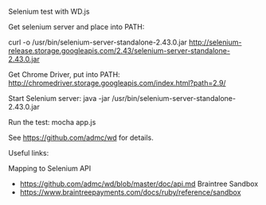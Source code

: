Selenium test with WD.js

Get selenium server and place into PATH:

curl -o /usr/bin/selenium-server-standalone-2.43.0.jar http://selenium-release.storage.googleapis.com/2.43/selenium-server-standalone-2.43.0.jar

Get Chrome Driver, put into PATH: http://chromedriver.storage.googleapis.com/index.html?path=2.9/

Start Selenium server: java -jar /usr/bin/selenium-server-standalone-2.43.0.jar

Run the test: mocha app.js

See https://github.com/admc/wd for details.


Useful links:

Mapping to Selenium API
- https://github.com/admc/wd/blob/master/doc/api.md
Braintree Sandbox
- https://www.braintreepayments.com/docs/ruby/reference/sandbox

